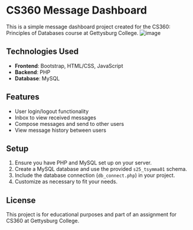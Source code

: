 # CS360 Message Dashboard

This is a simple message dashboard project created for the CS360: Principles of Databases course at Gettysburg College.
![image](https://github.com/user-attachments/assets/f94c64d5-8989-48e2-a491-86ebfdcd320e)

## Technologies Used

* **Frontend**: Bootstrap, HTML/CSS, JavaScript
* **Backend**: PHP
* **Database**: MySQL

## Features

* User login/logout functionality
* Inbox to view received messages
* Compose messages and send to other users
* View message history between users

## Setup

1. Ensure you have PHP and MySQL set up on your server.
2. Create a MySQL database and use the provided `s25_tsymma01` schema.
3. Include the database connection (`db_connect.php`) in your project.
4. Customize as necessary to fit your needs.

## License

This project is for educational purposes and part of an assignment for CS360 at Gettysburg College.
